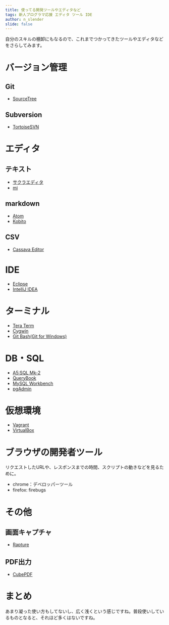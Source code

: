 ```yaml
---
title: 使ってる開発ツールやエディタなど
tags: 新人プログラマ応援 エディタ ツール IDE
author: n_slender
slide: false
---
```

自分のスキルの棚卸にもなるので、これまでつかってきたツールやエディタなどをさらしてみます。

# バージョン管理

## Git

* [SourceTree](https://www.sourcetreeapp.com/)

## Subversion

* [TortoiseSVN](tortoisesvn.net)

# エディタ

## テキスト

* [サクラエディタ](http://sakura-editor.sourceforge.net/)
* [mi](http://www.mimikaki.net/)

## markdown

* [Atom](https://atom.io/)
* [Kobito](http://kobito.qiita.com/win)

## CSV

* [Cassava Editor](http://www.asukaze.net/soft/cassava/)

# IDE

* [Eclipse](https://eclipse.org/ide/)
* [IntelliJ IDEA](https://www.jetbrains.com/idea/)

# ターミナル

* [Tera Term](https://ttssh2.osdn.jp/)
* [Cygwin](https://www.cygwin.com/)
* [Git Bash(Git for Windows)](https://git-for-windows.github.io/)

# DB・SQL

* [A5:SQL Mk-2](http://www.wind.sannet.ne.jp/m_matsu/developer/a5m2/)
* [QueryBook](http://www.querybook.gamaguti.jp/)
* [MySQL Workbench](https://www-jp.mysql.com/products/workbench/)
* [pgAdmin](http://www.pgadmin.org/)

# 仮想環境

* [Vagrant](https://www.vagrantup.com/)
* [VirtualBox](https://www.virtualbox.org/)

# ブラウザの開発者ツール

リクエストしたURLや、レスポンスまでの時間、スクリプトの動きなどを見るために。

* chrome：デベロッパーツール
* firefox: firebugs

# その他

## 画面キャプチャ

* [Rapture](http://www.geocities.jp/knystd/rapture.html)

## PDF出力

* [CubePDF](http://www.cube-soft.jp/cubepdf/)

# まとめ

あまり凝った使い方もしてないし、広く浅くという感じですね。普段使いしているものとなると、それほど多くはないですね。 

